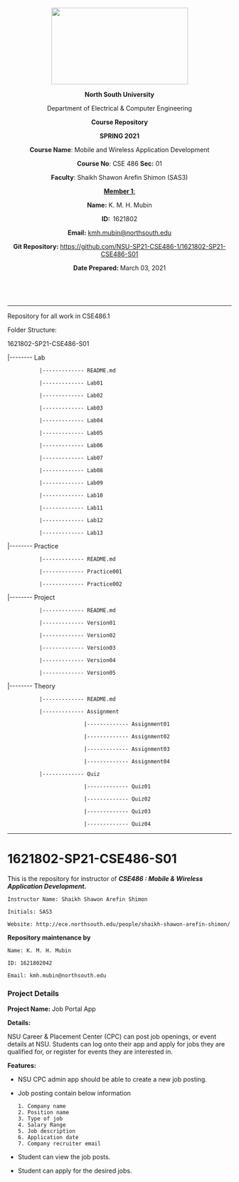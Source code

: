 <p style="text-align: center;">&nbsp;</p>
<p style="text-align: center;">&nbsp;</p>
<p align="center"><strong><img src="https://media.dhakatribune.com/uploads/2016/11/nsulogo.jpg" alt="" width="307" height="172" /></strong></p>



<p align="center"><strong>North South University</strong></p>
<p align="center">Department of Electrical &amp; Computer Engineering</p>
<p align="center"><strong>Course Repository</strong></p>
<p align="center"><strong>SPRING 2021 </strong></p>


<p align="center"><strong>Course Name</strong>: Mobile and Wireless Application Development </p>
<p align="center"><strong>Course No</strong>: CSE 486 <strong>Sec</strong><strong>:</strong> 01</p>
<p align="center"><strong>Faculty</strong>: Shaikh Shawon Arefin Shimon (SAS3)</p>
<p align="center"><strong><u>Member 1</u></strong><u>:</u></p>
<p align="center"><strong>Name</strong><strong>:</strong> K. M. H. Mubin</p>
<p align="center"><strong>ID</strong><strong>:&nbsp; </strong>1621802</p>
<p align="center"><strong>Email</strong><strong>:</strong> <a href="mailto:kmh.mubin@northsouth.edu">kmh.mubin@northsouth.edu</a></p>

<p align="center"><strong>Git Repository</strong><strong>: </strong><a href="https://github.com/NSU-SP21-CSE486-1/1621802-SP21-CSE486-S01">https://github.com/NSU-SP21-CSE486-1/1621802-SP21-CSE486-S01</a></p>

<p align="center"><strong>Date Prepared</strong><strong>: </strong>March 03, 2021</p>
<p><strong>&nbsp;</strong></p>
<p><strong>&nbsp;</strong></p>


--------------------------------------------------------------------------------------------

Repository for all work in CSE486.1

Folder Structure:

1621802-SP21-CSE486-S01

|-------- Lab

              |------------- README.md

              |------------- Lab01

              |------------- Lab02

              |------------- Lab03

              |------------- Lab04

              |------------- Lab05

              |------------- Lab06

              |------------- Lab07

              |------------- Lab08

              |------------- Lab09

              |------------- Lab10

              |------------- Lab11

              |------------- Lab12

              |------------- Lab13

|-------- Practice

              |------------- README.md

              |------------- Practice001

              |------------- Practice002

|-------- Project

              |------------- README.md

              |------------- Version01

              |------------- Version02

              |------------- Version03

              |------------- Version04

              |------------- Version05

|-------- Theory

              |------------- README.md

              |------------- Assignment

                            |------------- Assignment01

                            |------------- Assignment02

                            |------------- Assignment03

                            |------------- Assignment04

              |------------- Quiz

                            |------------- Quiz01

                            |------------- Quiz02

                            |------------- Quiz03

                            |------------- Quiz04

---------------------------------------------------------------------------------------------------------------------

# 1621802-SP21-CSE486-S01
This is the repository for instructor of ***CSE486 : Mobile & Wireless Application Development.***

```
Instructor Name: Shaikh Shawon Arefin Shimon 

Initials: SAS3

Website: http://ece.northsouth.edu/people/shaikh-shawon-arefin-shimon/
```

**Repository maintenance by**

```
Name: K. M. H. Mubin

ID: 1621802042

Email: kmh.mubin@northsouth.edu
```



### Project Details

**Project Name:** Job Portal App

**Details:** 

NSU Career & Placement Center (CPC) can post job openings, or event details at NSU. Students can log onto their app and apply for jobs they are qualified for, or register for events they are interested in. 

**Features:**

* NSU CPC admin app should be able to create a new job posting.

* Job posting contain below information

  ```
  1. Company name
  2. Position name
  3. Type of job
  4. Salary Range
  5. Job description
  6. Application date
  7. Company recruiter email
  ```

  

* Student can view the job posts.

* Student can apply for the desired jobs.

